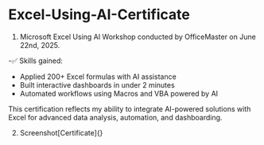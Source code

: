 # Excel-Using-AI-Certificate

1. Microsoft Excel Using AI Workshop conducted by OfficeMaster on June 22nd, 2025.

  -✅ Skills gained:
  -  Applied 200+ Excel formulas with AI assistance
  -  Built interactive dashboards in under 2 minutes
  -  Automated workflows using Macros and VBA powered by AI

This certification reflects my ability to integrate AI-powered solutions with Excel for advanced data analysis, automation, and dashboarding.

2. Screenshot[Certificate]{}
